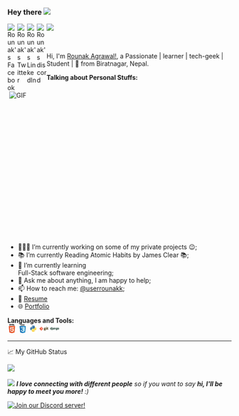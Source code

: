 ### Hey there <img src="https://media.giphy.com/media/hvRJCLFzcasrR4ia7z/giphy.gif" width="25px">

<a href="https://www.facebook.com/userrounakk">
  <img align="left" alt="Rounak's Facebook" width="22px" src="https://raw.githubusercontent.com/peterthehan/peterthehan/master/assets/facebook.svg" />
</a>
<a href="https://twitter.com/userrounakk">
  <img align="left" alt="Rounak's Twitter" width="22px" src="https://raw.githubusercontent.com/peterthehan/peterthehan/master/assets/twitter.svg" />
</a>
<a href="https://www.linkedin.com/in/userounakk/">
  <img align="left" alt="Rounak's LinkedIn" width="22px" src="https://raw.githubusercontent.com/peterthehan/peterthehan/master/assets/linkedin.svg" />
</a>
<a href="https://discord.com/invite/gmzhmyZb8m">
  <img align="left" alt="Rounak's discord" width="22px" src="https://raw.githubusercontent.com/peterthehan/peterthehan/master/assets/discord.svg" />
</a>

![](https://visitor-badge.glitch.me/badge?page_id=userrounakk)

<br />

Hi, I'm [Rounak Agrawal!](https://www.instagram.com/userrounakk), a Passionate | learner | tech-geek | Student |
 🙌 from Biratnagar, Nepal.

<img align="right" alt="GIF" src="https://user-images.githubusercontent.com/77529535/104816402-097a5f80-5843-11eb-9d83-deadb3bb212c.gif?raw=true" width="500" height="340" />
  
**Talking about Personal Stuffs:**

- 👨🏽‍💻 I’m currently working on some of my private projects :wink:;
- :books: I’m currently Reading Atomic Habits by James Clear :books:;
- 🌱 I’m currently learning <br> Full-Stack software engineering; 
- 💬 Ask me about anything, I am happy to help;
- 📫 How to reach me: [@userrounakk](mailto:contact@rounakagrawal.com.np);
- 📝 [Resume](https://www.rounakagrawal.com.np)
- 🌐 [Portfolio](https://www.rounakagrawal.com.np)

**Languages and Tools:**  
<code><img height="20" src="https://raw.githubusercontent.com/github/explore/80688e429a7d4ef2fca1e82350fe8e3517d3494d/topics/html/html.png"></code>
<code><img height="20" src="https://raw.githubusercontent.com/github/explore/80688e429a7d4ef2fca1e82350fe8e3517d3494d/topics/css/css.png"></code>
<code><img height="20" src="https://raw.githubusercontent.com/github/explore/80688e429a7d4ef2fca1e82350fe8e3517d3494d/topics/python/python.png"></code>
<code><img height="20" src="https://raw.githubusercontent.com/github/explore/80688e429a7d4ef2fca1e82350fe8e3517d3494d/topics/git/git.png"></code>
<code><img height="20" src="https://raw.githubusercontent.com/github/explore/80688e429a7d4ef2fca1e82350fe8e3517d3494d/topics/django/django.png"></code>


<!--END_SECTION:waka-->
___



📈 My GitHub Status

<p align="left"> <img src="https://github-readme-stats.vercel.app/api?username=UserRounakk&theme=dracula&show_icons=true" />


  
  <img src="https://media.giphy.com/media/LnQjpWaON8nhr21vNW/giphy.gif" width="60"> <em><b>I love connecting with different people</b> so if you want to say <b>hi, I'll be happy to meet you more!</b> :)</em>
  
[![Join our Discord server!](https://invidget.switchblade.xyz/RPC9PNJrSt)](http://discord.gg/RPC9PNJrSt)

